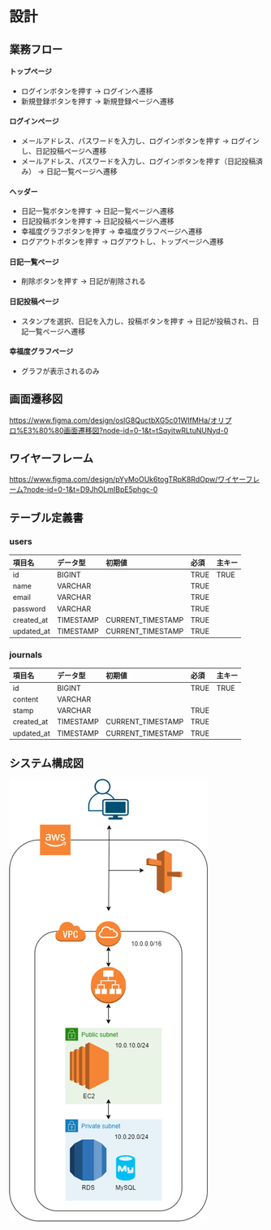 # 設計
## 業務フロー
#### トップページ
* ログインボタンを押す → ログインへ遷移
* 新規登録ボタンを押す → 新規登録ページへ遷移

#### ログインページ
* メールアドレス、パスワードを入力し、ログインボタンを押す → ログインし、日記投稿ページへ遷移
* メールアドレス、パスワードを入力し、ログインボタンを押す（日記投稿済み） → 日記一覧ページへ遷移

#### ヘッダー
* 日記一覧ボタンを押す → 日記一覧ページへ遷移
* 日記投稿ボタンを押す → 日記投稿ページへ遷移
* 幸福度グラフボタンを押す → 幸福度グラフページへ遷移
* ログアウトボタンを押す → ログアウトし、トップページへ遷移

#### 日記一覧ページ
* 削除ボタンを押す → 日記が削除される

#### 日記投稿ページ
* スタンプを選択、日記を入力し、投稿ボタンを押す → 日記が投稿され、日記一覧ページへ遷移

#### 幸福度グラフページ
* グラフが表示されるのみ
## 画面遷移図
https://www.figma.com/design/oslG8QuctbXG5c01WIfMHa/オリプロ%E3%80%80画面遷移図?node-id=0-1&t=tSqyitwRLtuNUNyd-0
## ワイヤーフレーム
https://www.figma.com/design/pYyMoOUk6togTRpK8RdOpw/ワイヤーフレーム?node-id=0-1&t=D9JhOLmIBpE5phgc-0
## テーブル定義書
### users
|項目名|データ型|初期値|必須|主キー|
|:--|:--|:--|:--|:--|
|id|BIGINT||TRUE|TRUE|
|name|VARCHAR||TRUE||
|email|VARCHAR||TRUE||
|password|VARCHAR||TRUE||
|created_at|TIMESTAMP|CURRENT_TIMESTAMP|TRUE||
|updated_at|TIMESTAMP|CURRENT_TIMESTAMP|TRUE||
### journals
|項目名|データ型|初期値|必須|主キー|
|:--|:--|:--|:--|:--|
|id|BIGINT||TRUE|TRUE|
|content|VARCHAR||||
|stamp|VARCHAR||TRUE||
|created_at|TIMESTAMP|CURRENT_TIMESTAMP|TRUE||
|updated_at|TIMESTAMP|CURRENT_TIMESTAMP|TRUE||
## システム構成図
![システム構成図](infrastructure.png)